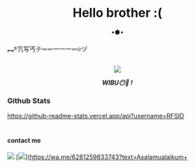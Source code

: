 <h1 align="center"> Hello brother :( </h1>
<p align="center">
•●•
</p>
</p> ︻ཬ氕写丐テᆖᆖ一一一ᆖ፨ヅ 
<p align="center">
<img src="https://giffiles.alphacoders.com/120/120248.gif">
</p>
<p align="center">
<i> <b> WIBU😶🤡 ! </b> </i>
</p

#
### Github Stats
https://github-readme-stats.vercel.app/api?username=RFSID
#
#### contact me
[![](https://img.shields.io/badge/Facebook-blue?logo=Facebook&logoColor=blue&labelColor=white)](https://www.facebook.com/lihatlah.tidak.ada.yang.peduli.denganmu.02062021.R)
[![](https://img.shields.io/badge/Whatsapp-CHAT-red?logo=Whatsapp&logoColor=Brightgreen&labelColor=white)](https://wa.me/6281259833743?text=Asalamualaikum+
